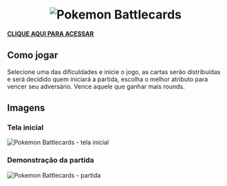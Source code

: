 ## <h1 align='center'>![Pokemon Battlecards](https://user-images.githubusercontent.com/96196591/223866960-9e75c845-4441-41d0-93f3-677bea7f62ac.png)
</h1>

**<a href='https://gablucas.github.io/' target="_blank">CLIQUE AQUI PARA ACESSAR</a>**

## Como jogar
Selecione uma das dificuldades e inicie o jogo, as cartas serão distribuídas e será decidido quem iniciará a partida, escolha o melhor atributo para vencer seu adversário. Vence aquele que ganhar mais rounds.

## Imagens
### Tela inicial
![Pokemon Battlecards - tela inicial](https://user-images.githubusercontent.com/96196591/223868446-d506b3ab-235c-4d49-9395-483e6eb61845.jpg)

### Demonstração da partida
![Pokemon Battlecards - partida](https://user-images.githubusercontent.com/96196591/223870449-758cca89-fd73-4073-9431-ae7431ae3b16.gif)
